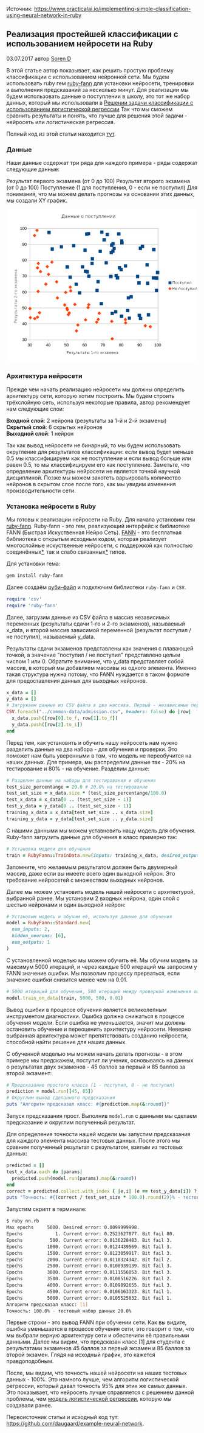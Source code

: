 Источник: https://www.practicalai.io/implementing-simple-classification-using-neural-network-in-ruby

## Реализация простейшей классификации с использованием нейросети на Ruby
03.07.2017 автор [Soren D](https://www.practicalai.io/implementing-simple-classification-using-neural-network-in-ruby)

В этой статье автор показывает, как решить простую проблему классификации с использованием нейронной сети. Мы будем использовать
ruby гем [ruby-fann](https://github.com/tangledpath/ruby-fann) для установки нейросети, тренировки и выполнения предсказаний
за несколько минут. Для реализации мы будем использовать данные о поступлении в школу, это тот же набор данных, который
мы использовали в [Решении задачи классификации с использованием логистической регрессии](./Implementing-Classification-using-Logistic-Regression-in-Ruby.md)
Так что мы сможем сравнить результаты и понять, что лучше для решения этой задачи - нейросеть или логистическая регрессия.

Полный код из этой статьи находится [тут]().

### Данные
Наши данные содержат три ряда для каждого примера - ряды содержат следующие данные:

Результат первого экзамена (от 0 до 100)
Результат второго экзамена (от 0 до 100)
Поступление (1 для поступления, 0 - если не поступил)
Для понимания, что мы можем делать прогнозы на основании этих данных, мы создали XY график.

![logistic regression plot](../assets/images/logistic-regression-example-04.png)

### Архитектура нейросети

Прежде чем начать реализацию нейросети мы должны определить архитектуру сети, которую хотим построить. Мы будем строить трёхслойную сеть, используя некоторые правила, автор рекомендует нам следующие слои:

**Входной слой**: 2 нейрона (результаты за 1-й и 2-й экзамены)<br>
**Скрытый слой**: 6 скрытых нейронов<br>
**Выходной слой**: 1 нейрон<br>

Так как вывод нейросети не бинарный, то мы будем использовать округление для результатов классификации: если вывод будет меньше 0.5 мы классифицируем как не поступление и если вывод больше или равен 0.5, то мы классифицируем его как поступление. Заметьте, что определение архитектуры нейросети не является точной научной дисциплиной. Позже мы можем захотеть варьировать количество нейронов в скрытом слое после того, как мы увидим изменения производительности сети.

### Установка нейросети в Ruby

Мы готовы к реализации нейросети на Ruby. Для начала установим гем [ruby-fann](https://github.com/tangledpath/ruby-fann). Ruby-fann - это гем, реализующий интерфейс к библиотеке FANN (Быстрая Искуственная Нейро Сеть). [FANN](http://leenissen.dk/) - это бесплатная библиотека с открытым исходным кодом, которая реализует многослойные искуственные нейросети, с поддержкой как полностью соединённых[*](../foot-notes/terminology.md#полносвязанная-нейросеть), так и слабо связанных[*](foot-notes/terminology.md#слабосвязанная-нейросеть) типов.

Для установки гема:

```bash
gem install ruby-fann
```

Далее создаём [руби-файл](../source/example-neural-network-classification/example.rb) и подключим библиотеки `ruby-fann` и `CSV`.

```ruby
require 'csv'
require 'ruby-fann'
```

Далее, загрузим данные из CSV файла в массив независимых переменных (результаты сдачи 1-го и 2-го экзаменов), называемый x_data, и второй массив зависимой переменной (результат поступил / не поступил), называемый y_data.

Результаты сдачи экзаменов представлены как значения с плавающей точкой, а значение "поступил / не поступил" представлено целым числом 1 или 0. Обратите внимание, что y_data представляет собой массив, в который мы добавляем массивы из одного элемента. Именно такая структура нужна потому, что FANN нуждается в таком формате для предоставления данных для выходных нейронов.

```ruby
x_data = []
y_data = []
# Загружаем данные из CSV файла в два массива. Первый - независимые переменные X и второй массив - переменные Y, зависящие от X.
CSV.foreach("../common-data/admission.csv", headers: false) do |row|
  x_data.push([row[0].to_f, row[1].to_f])
  y_data.push([row[2].to_i])
end
```

Перед тем, как установить и обучить нашу нейросеть нам нужно разделить данные на два набора - для обучения и проверки. Это поможет нам быть уверенными в том, что модель не переобучится на наших данных. Для примера, мы распределим данные так - 20% на тестирование и 80% - на обучение. Разделим данные:

```ruby
# Разделим данные на наборы для тестирования и обучения
test_size_percentange = 20.0 # 20.0% на тестирование
test_set_size = x_data.size * (test_size_percentange/100.0)
test_x_data = x_data[0 .. (test_set_size - 1)]
test_y_data = y_data[0 .. (test_set_size - 1)]
training_x_data = x_data[test_set_size .. x_data.size]
training_y_data = y_data[test_set_size .. y_data.size]
```

С нашими данными мы можем уставновить нащу модель для обучения. Ruby-fann загрузить данные для обучения в класс примерно так:

```ruby
# Установка модели для обучения
train = RubyFann::TrainData.new(inputs: training_x_data, desired_outputs: training_y_data)
```

Запомните, что желаемым результатом должен быть двумерный массив, даже если вы имеете всего один выходной нейрон. Это требование нейросетей с множеством выходных нейронов.

Далее мы можем установить модель нашей нейросети с архитектурой, выбранной ранее. Мы установим 2 входных нейрона, один слой с шестью нейронами и один выходной нейрон:

```ruby
# Установим модель и обучим её, используя данные для обучения
model = RubyFann::Standard.new(
  num_inputs: 2,
  hidden_neurons: [6],
  num_outputs: 1
)
```

С установленной моделью мы можем обучить её. Мы обучим модель за максимум 5000 итераций, и через каждые 500 итераций мы запросим у FANN значение ошибки. Мы позволим процессу прерваться, если значение ошибки снизится менее чем на 0.01.

```ruby
# 5000 итераций для обучения, 500 итераций между проверкой изменения ошибки
model.train_on_data(train, 5000, 500, 0.01)
```

Вывод ошибки в процессе обучения является великолепным инструментом диагностики. Ошибка должна снижаться в процессе обучения модели. Если ошибка не уменьшается, значит мы должны остановить обучение и переоценить архитектуру нейросети. Неверно выбранная архитектура может препятствовать созданию нейросети, способной найти решение для наших данных.

С обученной моделью мы можем начать делать прогнозы - в этом примере мы предскажем, поступит ли ученик, основываясь на данных о результатах двух экзаменов - 45 баллов за первый и 85 баллов за второй экзамент:

```ruby
# Предсказание простого класса (1 - поступил, 0 - не поступил)
prediction = model.run([45, 85])
# Округлим выход сделанного предсказания
puts "Алгоритм предсказал класс: #{prediction.map(&:round)}"
```

Запуск предсказания прост. Выполнив `model.run` с данными мы сделаем предсказание и округлим полученный результат.

Для определения точности нашей модели мы запустим предсказания для каждого элемента массива тестовых данных. После этого мы сравним полученный результат с результатом, взятым из тестовых данных:

```ruby
predicted = []
test_x_data.each do |params|
  predicted.push(model.run(params).map(&:round))
end
correct = predicted.collect.with_index { |e,i| (e == test_y_data[i]) ? 1 : 0 }.inject { |sum,e| sum+e }
puts "Точность: #{(correct / test_set_size * 100.0).round(2)}% - тестовый набор данных #{test_size_percentange}%"
```

Запустим скрипт в терминале:

```bash
$ ruby nn.rb
Max epochs     5000. Desired error: 0.0099999998.
Epochs            1. Current error: 0.2523627877. Bit fail 80.
Epochs          500. Current error: 0.0136228483. Bit fail 3.
Epochs         1000. Current error: 0.0124439569. Bit fail 3.
Epochs         1500. Current error: 0.0123059917. Bit fail 3.
Epochs         2000. Current error: 0.0110324342. Bit fail 2.
Epochs         2500. Current error: 0.0108939139. Bit fail 3.
Epochs         3000. Current error: 0.0111556053. Bit fail 3.
Epochs         3500. Current error: 0.0108516226. Bit fail 2.
Epochs         4000. Current error: 0.0109892655. Bit fail 3.
Epochs         4500. Current error: 0.0106163323. Bit fail 1.
Epochs         5000. Current error: 0.0105525032. Bit fail 1.
Алгоритм предсказал класс: [1]
Точность: 100.0% - тестовый набор данных 20.0%
```

Первые строки - это вывод FANN при обучении сети. Как вы видите, ошибка уменьшается в процессе обучения сети, это говорит о том, что мы выбрали верную архитектуру сети и обеспечили её правильными данными. Далее мы видим, что предсказан класс [1] для студента с результатами экзаменов 45 баллов за первый экзамен и 85 баллов за второй экзамен. Глядя на исходный график, это кажется правдоподобным.

После, мы видим, что точность нашей нейросети на наших тестовых данных - 100%. Это намного лучше, чем алгоритм логистической регрессии, который давал точность 95% для этих же самых данных. Это показывает, что нейросеть лучше справляется с решением данной проблемы, чем [модель логистической регрессии](./Implementing-Classification-using-Logistic-Regression-in-Ruby.md), которую мы создавали ранее.

Первоисточник статьи и исходный код тут: https://github.com/daugaard/example-neural-network.
